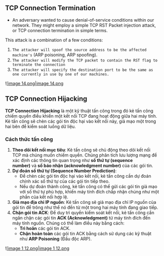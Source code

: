 ## **TCP Connection Termination**

- An adversary wanted to cause denial-of-service conditions within our network. They might employ a simple TCP RST Packet injection attack, or TCP connection termination in simple terms.

This attack is a combination of a few conditions:

1. `The attacker will spoof the source address to be the affected machine's` (ARP poisoning, ARP spoofing).
2. `The attacker will modify the TCP packet to contain the RST flag to terminate the connection`
3. `The attacker will specify the destination port to be the same as one currently in use by one of our machines.`

![[image 14.png|image 14.png](../../../../../Image/image%2014.png)

## **TCP Connection Hijacking**

**TCP Connection Hijacking** là một kỹ thuật tấn công trong đó kẻ tấn công chiếm quyền điều khiển một kết nối TCP đang hoạt động giữa hai máy tính. Kẻ tấn công sẽ chèn các gói tin độc hại vào kết nối này, giả mạo một trong hai bên để kiểm soát luồng dữ liệu.

### **Cách thức tấn công**

1. **Theo dõi kết nối mục tiêu**: Kẻ tấn công sẽ chủ động theo dõi kết nối TCP mà chúng muốn chiếm quyền. Chúng phân tích lưu lượng mạng để xác định các thông tin quan trọng như **số thứ tự (sequence number)** và **số báo nhận (acknowledgment number)** của các gói tin.
2. **Dự đoán số thứ tự (Sequence Number Prediction)**:
    - Để chèn các gói tin độc hại vào kết nối, kẻ tấn công cần dự đoán chính xác số thứ tự của các gói tin tiếp theo.
    - Nếu dự đoán thành công, kẻ tấn công có thể gửi các gói tin giả mạo với số thứ tự phù hợp, khiến máy tính đích chấp nhận chúng như một phần của kết nối hợp lệ.
3. **Giả mạo địa chỉ IP nguồn**: Kẻ tấn công sẽ giả mạo địa chỉ IP nguồn của gói tin để trông như thể nó đến từ một trong hai máy tính đang giao tiếp.
4. **Chặn gói tin ACK**: Để duy trì quyền kiểm soát kết nối, kẻ tấn công cần ngăn chặn các gói tin **ACK (Acknowledgment)** từ máy tính đích đến máy tính nguồn. Chúng có thể làm điều này bằng cách:
    - **Trì hoãn** các gói tin ACK.
    - **Chặn hoàn toàn** các gói tin ACK bằng cách sử dụng các kỹ thuật như **ARP Poisoning** (Đầu độc ARP).

![[image 1 12.png|image 1 12.png](../../../../../Image/image%201%2012.png)